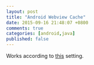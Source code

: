 ```yaml
---
layout: post
title: "Android Webview Cache"
date: 2015-09-16 21:48:07 +0800
comments: true
categories: [android,java]
published: false
---
```


Works according to [this](http://stackoverflow.com/questions/20872052/android-webview-cache-lost-after-app-closed) setting.
